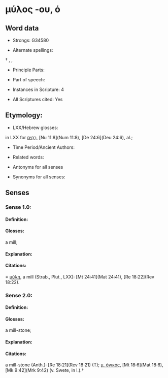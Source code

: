 # μύλος -ου, ὁ

<!-- Status: S2=NeedsEdits -->
<!-- Lexica used for edits:   -->

## Word data

* Strongs: G34580

* Alternate spellings:

† , ,

* Principle Parts: 


* Part of speech: 


* Instances in Scripture: 4

* All Scriptures cited: Yes

## Etymology: 


* LXX/Hebrew glosses: 

in LXX for [רֵחַים](//en-uhl/H7347), [Nu 11:8](Num 11:8), [De 24:6](Deu 24:6), al.;

* Time Period/Ancient Authors: 


* Related words: 

* Antonyms for all senses

* Synonyms for all senses: 


## Senses 


### Sense  1.0: 

#### Definition: 

#### Glosses: 

a mill; 

#### Explanation: 


#### Citations: 

= [μύλη](), a mill (Strab., Plut., LXX): [Mt 24:41](Mat 24:41), [Re 18:22](Rev 18:22).

### Sense  2.0: 

#### Definition: 

#### Glosses: 

a mill-stone; 

#### Explanation: 


#### Citations: 

a mill-stone (Anth.): [Re 18:21](Rev 18:21) (T); [μ. ὀνικός](), [Mt 18:6](Mat 18:6), [Mk 9:42](Mrk 9:42) (v. Swete, in l.).†
